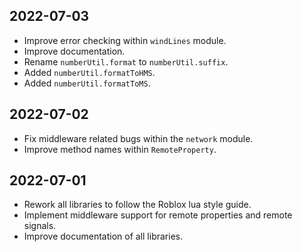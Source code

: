 ## 2022-07-03

- Improve error checking within `windLines` module.
- Improve documentation.
- Rename `numberUtil.format` to `numberUtil.suffix`.
- Added `numberUtil.formatToHMS`.
- Added `numberUtil.formatToMS`.

## 2022-07-02

- Fix middleware related bugs within the `network` module.
- Improve method names within `RemoteProperty`.

## 2022-07-01

- Rework all libraries to follow the Roblox lua style guide.
- Implement middleware support for remote properties and remote signals.
- Improve documentation of all libraries.